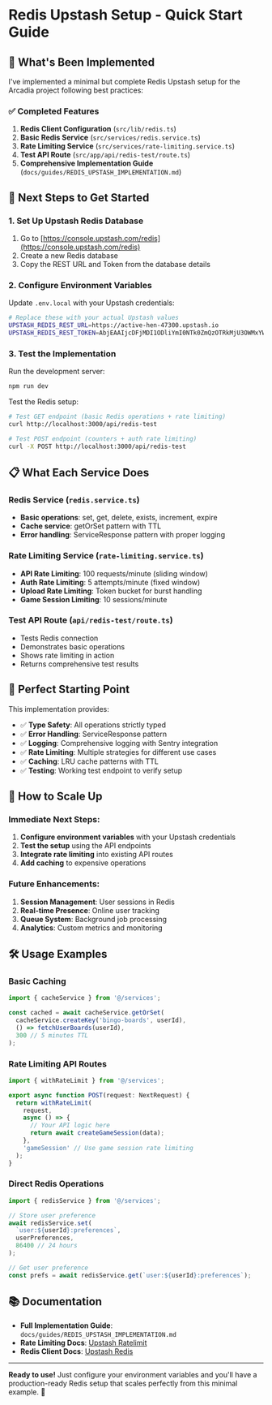 # Redis Upstash Setup - Quick Start Guide

## 🚀 What's Been Implemented

I've implemented a minimal but complete Redis Upstash setup for the Arcadia project following best practices:

### ✅ Completed Features

1. **Redis Client Configuration** (`src/lib/redis.ts`)
2. **Basic Redis Service** (`src/services/redis.service.ts`)
3. **Rate Limiting Service** (`src/services/rate-limiting.service.ts`)
4. **Test API Route** (`src/app/api/redis-test/route.ts`)
5. **Comprehensive Implementation Guide** (`docs/guides/REDIS_UPSTASH_IMPLEMENTATION.md`)

## 🔧 Next Steps to Get Started

### 1. Set Up Upstash Redis Database

1. Go to [https://console.upstash.com/redis](https://console.upstash.com/redis)
2. Create a new Redis database
3. Copy the REST URL and Token from the database details

### 2. Configure Environment Variables

Update `.env.local` with your Upstash credentials:

```bash
# Replace these with your actual Upstash values
UPSTASH_REDIS_REST_URL=https://active-hen-47300.upstash.io
UPSTASH_REDIS_REST_TOKEN=AbjEAAIjcDFjMDI1ODliYmI0NTk0ZmQzOTRkMjU3OWMxYWNkNWJmYnAxMA
```

### 3. Test the Implementation

Run the development server:

```bash
npm run dev
```

Test the Redis setup:

```bash
# Test GET endpoint (basic Redis operations + rate limiting)
curl http://localhost:3000/api/redis-test

# Test POST endpoint (counters + auth rate limiting)
curl -X POST http://localhost:3000/api/redis-test
```

## 📋 What Each Service Does

### Redis Service (`redis.service.ts`)

- **Basic operations**: set, get, delete, exists, increment, expire
- **Cache service**: getOrSet pattern with TTL
- **Error handling**: ServiceResponse pattern with proper logging

### Rate Limiting Service (`rate-limiting.service.ts`)

- **API Rate Limiting**: 100 requests/minute (sliding window)
- **Auth Rate Limiting**: 5 attempts/minute (fixed window)
- **Upload Rate Limiting**: Token bucket for burst handling
- **Game Session Limiting**: 10 sessions/minute

### Test API Route (`api/redis-test/route.ts`)

- Tests Redis connection
- Demonstrates basic operations
- Shows rate limiting in action
- Returns comprehensive test results

## 🎯 Perfect Starting Point

This implementation provides:

- ✅ **Type Safety**: All operations strictly typed
- ✅ **Error Handling**: ServiceResponse pattern
- ✅ **Logging**: Comprehensive logging with Sentry integration
- ✅ **Rate Limiting**: Multiple strategies for different use cases
- ✅ **Caching**: LRU cache patterns with TTL
- ✅ **Testing**: Working test endpoint to verify setup

## 🔄 How to Scale Up

### Immediate Next Steps:

1. **Configure environment variables** with your Upstash credentials
2. **Test the setup** using the API endpoints
3. **Integrate rate limiting** into existing API routes
4. **Add caching** to expensive operations

### Future Enhancements:

1. **Session Management**: User sessions in Redis
2. **Real-time Presence**: Online user tracking
3. **Queue System**: Background job processing
4. **Analytics**: Custom metrics and monitoring

## 🛠 Usage Examples

### Basic Caching

```typescript
import { cacheService } from '@/services';

const cached = await cacheService.getOrSet(
  cacheService.createKey('bingo-boards', userId),
  () => fetchUserBoards(userId),
  300 // 5 minutes TTL
);
```

### Rate Limiting API Routes

```typescript
import { withRateLimit } from '@/services';

export async function POST(request: NextRequest) {
  return withRateLimit(
    request,
    async () => {
      // Your API logic here
      return await createGameSession(data);
    },
    'gameSession' // Use game session rate limiting
  );
}
```

### Direct Redis Operations

```typescript
import { redisService } from '@/services';

// Store user preference
await redisService.set(
  `user:${userId}:preferences`,
  userPreferences,
  86400 // 24 hours
);

// Get user preference
const prefs = await redisService.get(`user:${userId}:preferences`);
```

## 📚 Documentation

- **Full Implementation Guide**: `docs/guides/REDIS_UPSTASH_IMPLEMENTATION.md`
- **Rate Limiting Docs**: [Upstash Ratelimit](https://upstash.com/docs/redis/sdks/ratelimit-ts)
- **Redis Client Docs**: [Upstash Redis](https://upstash.com/docs/redis/sdks/ts)

---

**Ready to use!** Just configure your environment variables and you'll have a production-ready Redis setup that scales perfectly from this minimal example. 🎉
